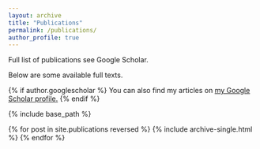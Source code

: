 ```yaml
---
layout: archive
title: "Publications"
permalink: /publications/
author_profile: true
---
```


Full list of publications see Google Scholar.

Below are some available full texts.

{% if author.googlescholar %}
  You can also find my articles on <u><a href="{{author.googlescholar}}">my Google Scholar profile</a>.</u>
{% endif %}

{% include base_path %}

{% for post in site.publications reversed %}
  {% include archive-single.html %}
{% endfor %}

